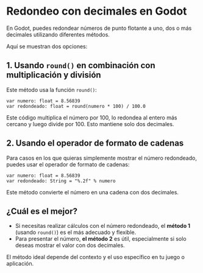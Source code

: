 # Redondeo con decimales en Godot

En Godot, puedes redondear números de punto flotante a uno, dos o más decimales utilizando diferentes métodos.

Aquí se muestran dos opciones:

## 1. **Usando `round()` en combinación con multiplicación y división**

Este método usa la función `round()`:

```gdscript
var numero: float = 8.56839
var redondeado: float = round(numero * 100) / 100.0
```

Este código multiplica el número por 100, lo redondea al entero más cercano y luego divide por 100. Esto mantiene solo dos decimales.

## 2. **Usando el operador de formato de cadenas**

Para casos en los que quieras simplemente mostrar el número redondeado, puedes usar el operador de formato de cadenas:

```gdscript
var numero: float = 8.56839
var redondeado: String = "%.2f" % numero
```

Este método convierte el número en una cadena con dos decimales.

## ¿Cuál es el mejor?

- Si necesitas realizar cálculos con el número redondeado, el **método 1** (usando `round()`) es el más adecuado y flexible.
- Para presentar el número, **el método 2** es útil, especialmente si solo deseas mostrar el valor con dos decimales.

El método ideal depende del contexto y el uso específico en tu juego o aplicación.
